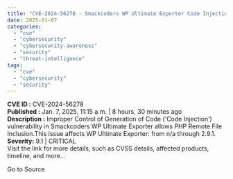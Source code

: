 ```yaml
---
title: "CVE-2024-56278 - Smackcoders WP Ultimate Exporter Code Injection Vulnerability"
date: 2025-01-07
categories: 
  - "cve"
  - "cybersecurity"
  - "cybersecurity-awareness"
  - "security"
  - "threat-intelligence"
tags: 
  - "cve"
  - "cybersecurity"
  - "security"
---
```


**CVE ID :** CVE-2024-56278  
**Published :** Jan. 7, 2025, 11:15 a.m. | 8 hours, 30 minutes ago  
**Description :** Improper Control of Generation of Code ('Code Injection') vulnerability in Smackcoders WP Ultimate Exporter allows PHP Remote File Inclusion.This issue affects WP Ultimate Exporter: from n/a through 2.9.1. 
**Severity:** 9.1 | CRITICAL  
Visit the link for more details, such as CVSS details, affected products, timeline, and more...

Go to Source
